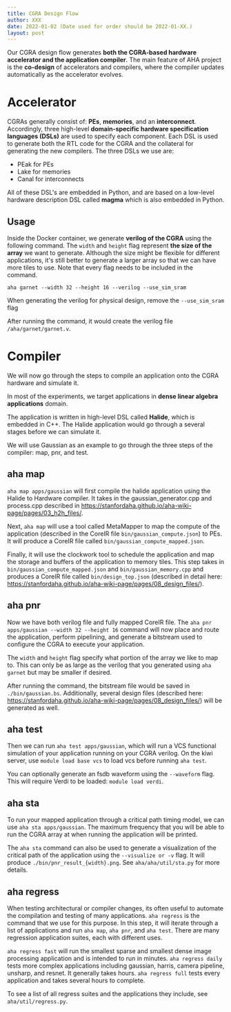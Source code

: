 ```yaml
---
title: CGRA Design Flow
author: XXX
date: 2022-01-02 (Date used for order should be 2022-01-XX.)
layout: post
---
```


Our CGRA design flow generates **both the CGRA-based hardware accelerator and the application compiler**. The main feature of AHA project is the **co-design** of accelerators and compilers, where the compiler updates automatically as the accelerator evolves.


# Accelerator
CGRAs generally consist of: **PEs**, **memories**, and an **interconnect**. Accordingly, three high-level **domain-specific hardware specification languages (DSLs)** are used to specify each component. Each DSL is used to generate both the RTL code for the CGRA and the collateral for generating the new compilers.
The three DSLs we use are:
- PEak for PEs
- Lake for memories
- Canal for interconnects

All of these DSL's are embedded in Python, and are based on a low-level hardware description DSL called **magma** which is also embedded in Python. 

## Usage
Inside the Docker container, we generate **verilog of the CGRA** using the following command. The `width` and `height` flag represent **the size of the array** we want to generate. Although the size might be flexible for different applications, it's still better to generate a larger array so that we can have more tiles to use. Note that every flag needs to be included in the command.

    aha garnet --width 32 --height 16 --verilog --use_sim_sram
    
When generating the verilog for physical design, remove the `--use_sim_sram` flag

After running the command, it would create the verilog file `/aha/garnet/garnet.v`.


# Compiler
We will now go through the steps to compile an application onto the CGRA hardware and simulate it.

In most of the experiments, we target applications in **dense linear algebra applications** domain. 

The application is written in high-level DSL called **Halide**, which is embedded in C++. The Halide application would go through a several stages before we can simulate it.

We will use Gaussian as an example to go through the three steps of the compiler: map, pnr, and test.

## aha map 
`aha map apps/gaussian` will first compile the halide application using the Halide to Hardware compiler. It takes in the gaussian_generator.cpp and process.cpp described in https://stanfordaha.github.io/aha-wiki-page/pages/03_h2h_files/. 

Next, `aha map` will use a tool called MetaMapper to map the compute of the application (described in the CoreIR file `bin/gaussian_compute.json`) to PEs. It will produce a CoreIR file called `bin/gaussian_compute_mapped.json`.

Finally, it will use the clockwork tool to schedule the application and map the storage and buffers of the application to memory tiles. This step takes in  `bin/gaussian_compute_mapped.json` and `bin/gaussian_memory.cpp` and produces a CoreIR file called `bin/design_top.json` (described in detail here: https://stanfordaha.github.io/aha-wiki-page/pages/08_design_files/).

## aha pnr 
Now we have both verilog file and fully mapped CoreIR file. The `aha pnr apps/gaussian --width 32 --height 16` command will now place and route the application, perform pipelining, and generate a bitstream used to configure the CGRA to execute your application. 

The `width` and `height` flag specify what portion of the array we like to map to. This can only be as large as the verilog that you generated using `aha garnet` but may be smaller if desired.

After running the command, the bitstream file would be saved in `./bin/gaussian.bs`. Additionally, several design files (described here: https://stanfordaha.github.io/aha-wiki-page/pages/08_design_files/) will be generated as well.

## aha test 
Then we can run `aha test apps/gaussian`, which will run a VCS functional simulation of your application running on your CGRA verilog. On the kiwi server, use `module load base vcs` to load vcs before running `aha test`.

You can optionally generate an fsdb waveform using the `--waveform` flag. This will require Verdi to be loaded: `module load verdi`. 

## aha sta
To run your mapped application through a critical path timing model, we can use `aha sta apps/gaussian`. The maximum frequency that you will be able to run the CGRA array at when running the application will be printed.

The `aha sta` command can also be used to generate a visualization of the critical path of the application using the `--visualize or -v` flag. It will produce `./bin/pnr_result_{width}.png`. See `aha/aha/util/sta.py` for more details. 

## aha regress
When testing architectural or compiler changes, its often useful to automate the compilation and testing of many applications. `aha regress` is the command that we use for this purpose. In this step, it will iterate through a list of applications and run `aha map`, `aha pnr`, and `aha test`. There are many regression application suites, each with different uses. 

`aha regress fast` will run the smallest sparse and smallest dense image processing application and is intended to run in minutes.
`aha regress daily` tests more complex applications including gaussian, harris, camera pipeline, unsharp, and resnet. It generally takes hours.
`aha regress full` tests every application and takes several hours to complete.

To see a list of all regress suites and the applications they include, see `aha/util/regress.py`.
